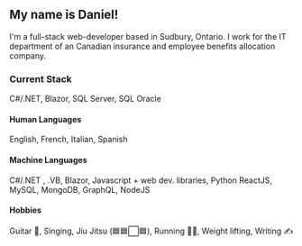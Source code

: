 ## My name is Daniel!
I'm a full-stack web-developer based in Sudbury, Ontario.
I work for the IT department of an Canadian insurance and employee benefits allocation company.

### Current Stack
C#/.NET, Blazor, SQL Server, SQL Oracle

#### Human Languages 
English, French, Italian, Spanish

#### Machine Languages
C#/.NET , .VB, Blazor,
Javascript + web dev. libraries, Python
ReactJS, MySQL, MongoDB, GraphQL, NodeJS

#### Hobbies
Guitar 🎸, Singing, Jiu Jitsu (🟦🟦⬜🟦), Running 🏃‍♂️, Weight lifting, Writing ✍️
